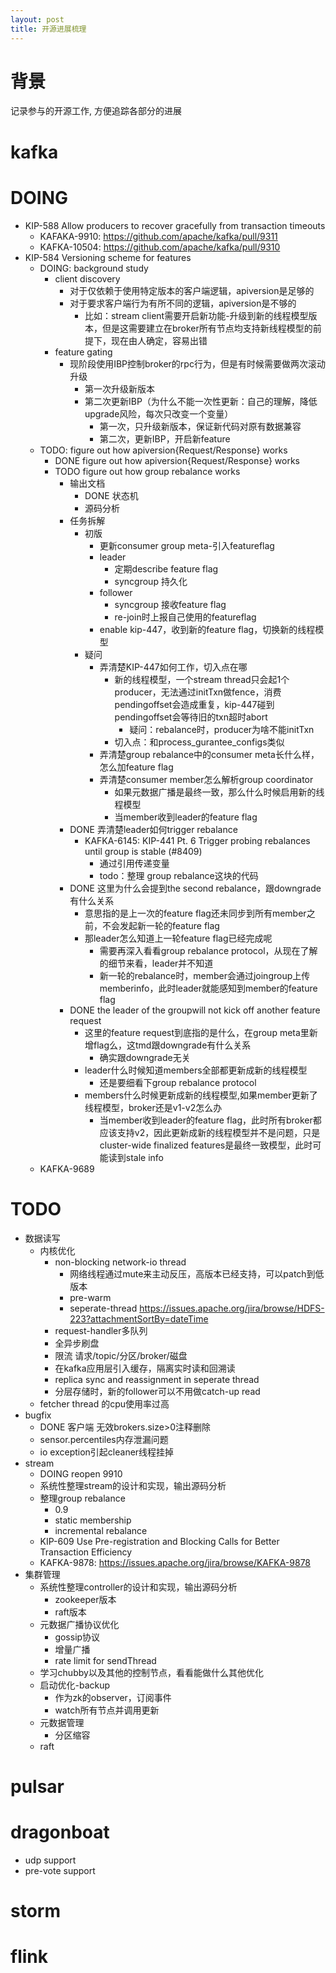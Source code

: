 ```yaml
---
layout: post
title: 开源进展梳理
---
```

# 背景
记录参与的开源工作, 方便追踪各部分的进展
# kafka
# DOING
+ KIP-588 Allow producers to recover gracefully from transaction timeouts
    + KAFAKA-9910: https://github.com/apache/kafka/pull/9311
    + KAFKA-10504: https://github.com/apache/kafka/pull/9310
+ KIP-584 Versioning scheme for features
    + DOING: background study
        + client discovery
            + 对于仅依赖于使用特定版本的客户端逻辑，apiversion是足够的
            + 对于要求客户端行为有所不同的逻辑，apiversion是不够的
                + 比如：stream client需要开启新功能-升级到新的线程模型版本，但是这需要建立在broker所有节点均支持新线程模型的前提下，现在由人确定，容易出错
        + feature gating
            + 现阶段使用IBP控制broker的rpc行为，但是有时候需要做两次滚动升级
                + 第一次升级新版本
                + 第二次更新IBP（为什么不能一次性更新：自己的理解，降低upgrade风险，每次只改变一个变量）
                    + 第一次，只升级新版本，保证新代码对原有数据兼容
                    + 第二次，更新IBP，开启新feature
    + TODO: figure out how apiversion{Request/Response} works
        - DONE figure out how apiversion{Request/Response} works
        - TODO figure out how group rebalance works
            - 输出文档
                + DONE 状态机
                + 源码分析
            - 任务拆解 
                - 初版
                    - 更新consumer group meta-引入featureflag
                    - leader
                        - 定期describe feature flag
                        - syncgroup 持久化
                    - follower
                        - syncgroup 接收feature flag
                        - re-join时上报自己使用的featureflag
                    - enable kip-447，收到新的feature flag，切换新的线程模型
                - 疑问
                    - 弄清楚KIP-447如何工作，切入点在哪
                        - 新的线程模型，一个stream thread只会起1个producer，无法通过initTxn做fence，消费pendingoffset会造成重复，kip-447碰到pendingoffset会等待旧的txn超时abort
                            - 疑问：rebalance时，producer为啥不能initTxn
                        - 切入点：和process_gurantee_configs类似
                    - 弄清楚group rebalance中的consumer meta长什么样，怎么加feature flag
                    - 弄清楚consumer member怎么解析group coordinator
                        - 如果元数据广播是最终一致，那么什么时候启用新的线程模型
                        - 当member收到leader的feature flag
            - DONE 弄清楚leader如何trigger rebalance
                - KAFKA-6145: KIP-441 Pt. 6 Trigger probing rebalances until group is stable (#8409)
                    - 通过引用传递变量
                    - todo：整理 group rebalance这块的代码
            - DONE 这里为什么会提到the second rebalance，跟downgrade有什么关系
                + 意思指的是上一次的feature flag还未同步到所有member之前，不会发起新一轮的feature flag
                + 那leader怎么知道上一轮feature flag已经完成呢
                    - 需要再深入看看group rebalance protocol，从现在了解的细节来看，leader并不知道
                    - 新一轮的rebalance时，member会通过joingroup上传memberinfo，此时leader就能感知到member的feature flag
            - DONE the leader of the groupwill not kick off another feature request
                + 这里的feature request到底指的是什么，在group meta里新增flag么，这tmd跟downgrade有什么关系
                    - 确实跟downgrade无关
                + leader什么时候知道members全部都更新成新的线程模型
                    - 还是要细看下group rebalance protocol
                + members什么时候更新成新的线程模型,如果member更新了线程模型，broker还是v1-v2怎么办
                    - 当member收到leader的feature flag，此时所有broker都应该支持v2，因此更新成新的线程模型并不是问题，只是cluster-wide finalized features是最终一致模型，此时可能读到stale info
    + KAFKA-9689
# TODO
+ 数据读写
    + 内核优化
        + non-blocking network-io thread
            + 网络线程通过mute来主动反压，高版本已经支持，可以patch到低版本
            + pre-warm
            + seperate-thread https://issues.apache.org/jira/browse/HDFS-223?attachmentSortBy=dateTime
        + request-handler多队列
        + 全异步刷盘
        + 限流 请求/topic/分区/broker/磁盘
        + 在kafka应用层引入缓存，隔离实时读和回溯读
        + replica sync and reassignment in seperate thread
        + 分层存储时，新的follower可以不用做catch-up read
    + fetcher thread 的cpu使用率过高
+ bugfix
    + DONE 客户端 无效brokers.size>0注释删除
    + sensor.percentiles内存泄漏问题
    + io exception引起cleaner线程挂掉
+ stream
    + DOING reopen 9910
    + 系统性整理stream的设计和实现，输出源码分析
    + 整理group rebalance
        + 0.9
        + static membership
        + incremental rebalance
    + KIP-609 Use Pre-registration and Blocking Calls for Better Transaction Efficiency
    + KAFKA-9878: https://issues.apache.org/jira/browse/KAFKA-9878
+ 集群管理
    + 系统性整理controller的设计和实现，输出源码分析
        + zookeeper版本
        + raft版本
    + 元数据广播协议优化
        + gossip协议
        + 增量广播
        + rate limit for sendThread
    + 学习chubby以及其他的控制节点，看看能做什么其他优化
    + 启动优化-backup
        + 作为zk的observer，订阅事件
        + watch所有节点并调用更新
    + 元数据管理
        + 分区缩容
    + raft
# pulsar
# dragonboat
+ udp support
+ pre-vote support
# storm
# flink